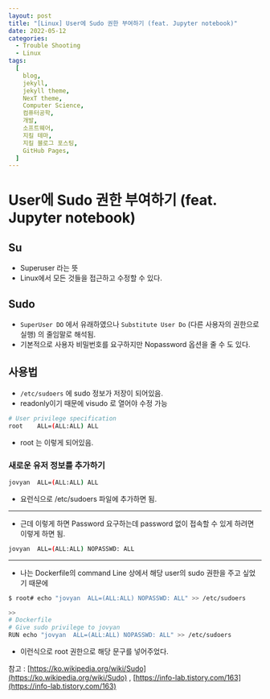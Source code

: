 ```yaml
---
layout: post
title: "[Linux] User에 Sudo 권한 부여하기 (feat. Jupyter notebook)"
date: 2022-05-12
categories:
  - Trouble Shooting
  - Linux
tags:
  [
    blog,
    jekyll,
    jekyll theme,
    NexT theme,
    Computer Science,
    컴퓨터공학,
    개발,
    소프트웨어,
    지킬 테마,
    지킬 블로그 포스팅,
    GitHub Pages,
  ]
---
```


# User에 Sudo 권한 부여하기 (feat. Jupyter notebook)

## Su

- Superuser 라는 뜻
- Linux에서 모든 것들을 접근하고 수정할 수 있다.

## Sudo

- `SuperUser DO` 에서 유래하였으나 `Substitute User Do` (다른 사용자의 권한으로 실행) 의 줄임말로 해석됨.
- 기본적으로 사용자 비밀번호를 요구하지만 Nopassword 옵션을 줄 수 도 있다.

## 사용법

- `/etc/sudoers` 에 sudo 정보가 저장이 되어있음.
- readonly이기 때문에 visudo 로 열어야 수정 가능

```sh
# User privilege specification
root    ALL=(ALL:ALL) ALL
```

- root 는 이렇게 되어있음.

### 새로운 유저 정보를 추가하기

```sh
jovyan  ALL=(ALL:ALL) ALL
```

- 요런식으로 /etc/sudoers 파일에 추가하면 됨.

---

- 근데 이렇게 하면 Password 요구하는데 password 없이 접속할 수 있게 하려면 이렇게 하면 됨.

```sh
jovyan  ALL=(ALL:ALL) NOPASSWD: ALL
```

---

- 나는 Dockerfile의 command Line 상에서 해당 user의 sudo 권한을 주고 싶었기 때문에

```sh
$ root# echo "jovyan  ALL=(ALL:ALL) NOPASSWD: ALL" >> /etc/sudoers

>>
# Dockerfile
# Give sudo privilege to jovyan
RUN echo "jovyan  ALL=(ALL:ALL) NOPASSWD: ALL" >> /etc/sudoers
```

- 이런식으로 root 권한으로 해당 문구를 넣어주었다.

참고 : [https://ko.wikipedia.org/wiki/Sudo](https://ko.wikipedia.org/wiki/Sudo) , [https://info-lab.tistory.com/163](https://info-lab.tistory.com/163)
